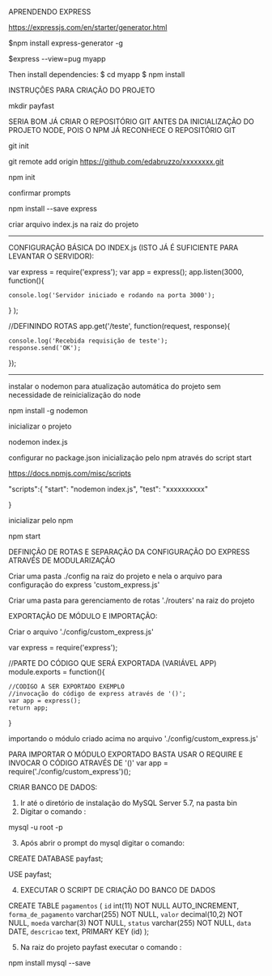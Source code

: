 APRENDENDO EXPRESS

https://expressjs.com/en/starter/generator.html

$npm install express-generator -g

$express --view=pug myapp

Then install dependencies:
$ cd myapp
$ npm install



INSTRUÇÕES PARA CRIAÇÃO DO PROJETO

mkdir payfast

SERIA BOM JÁ CRIAR O REPOSITÓRIO GIT ANTES DA INICIALIZAÇÃO DO PROJETO NODE, POIS O NPM JÁ RECONHECE O REPOSITÓRIO GIT

git init

git remote add origin https://github.com/edabruzzo/xxxxxxxx.git

npm init

confirmar prompts

npm install --save express

criar arquivo index.js na raiz do projeto 


-------------------------------------------------------------------

CONFIGURAÇÃO BÁSICA DO INDEX.js (ISTO JÁ É SUFICIENTE PARA LEVANTAR O SERVIDOR):

var express = require('express');
var app = express();
app.listen(3000, function(){

	console.log('Servidor iniciado e rodando na porta 3000');

} );


//DEFININDO ROTAS
app.get('/teste', function(request, response){

	console.log('Recebida requisição de teste');
	response.send('OK');

});

------------------------------------------------------------------

instalar o nodemon para atualização automática do projeto sem necessidade de reinicialização do node

npm install -g nodemon


inicializar o projeto

nodemon index.js

configurar no package.json inicialização pelo npm através do script start

https://docs.npmjs.com/misc/scripts

"scripts":{
		"start": "nodemon index.js",
		"test": "xxxxxxxxxx"

}


inicializar pelo npm 

npm start


DEFINIÇÃO DE ROTAS E SEPARAÇÃO DA CONFIGURAÇÃO DO EXPRESS ATRAVÉS DE MODULARIZAÇÃO

Criar uma pasta ./config na raiz do projeto e nela o arquivo para configuração do express 'custom_express.js'

Criar uma pasta para gerenciamento de rotas './routers' na raiz do projeto

EXPORTAÇÃO DE MÓDULO E IMPORTAÇÃO:

Criar o arquivo  './config/custom_express.js'

var express = require('express');

//PARTE DO CÓDIGO QUE SERÁ EXPORTADA (VARIÁVEL APP)
module.exports = function(){

	//CODIGO A SER EXPORTADO EXEMPLO
	//invocação do código de express através de '()';
	var app = express();
	return app;

}


importando o módulo criado acima no arquivo './config/custom_express.js'

PARA IMPORTAR O MÓDULO EXPORTADO BASTA USAR O REQUIRE E INVOCAR O CÓDIGO ATRAVÉS DE '()'
var app =  require('./config/custom_express')();



CRIAR BANCO DE DADOS:

1. Ir até o diretório de instalação do MySQL Server 5.7, na pasta bin
2. Digitar o comando : 

mysql -u root -p

3. Após abrir o prompt do mysql digitar o comando:

CREATE DATABASE payfast;

USE payfast;

4. EXECUTAR O SCRIPT DE CRIAÇÃO DO BANCO DE DADOS 

CREATE TABLE `pagamentos` (
    `id` int(11) NOT NULL AUTO_INCREMENT,
  `forma_de_pagamento` varchar(255) NOT NULL,
  `valor` decimal(10,2) NOT NULL,
  `moeda` varchar(3) NOT NULL,
  `status` varchar(255) NOT NULL,
  `data` DATE,
  `descricao` text,
   PRIMARY KEY (id)
  );


5. Na raiz do projeto payfast executar o comando : 

npm install mysql --save

